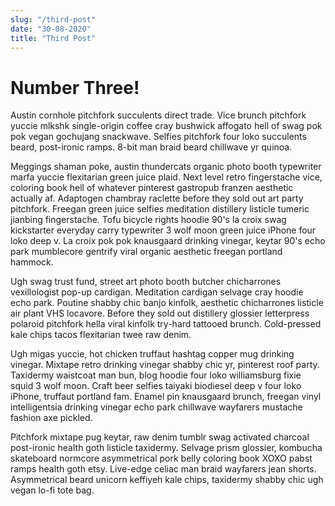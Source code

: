 ```yaml
---
slug: "/third-post"
date: "30-08-2020"
title: "Third Post"
---
```


# Number Three!

Austin cornhole pitchfork succulents direct trade. Vice brunch pitchfork yuccie mlkshk single-origin coffee cray bushwick affogato hell of swag pok pok vegan gochujang snackwave. Selfies pitchfork four loko succulents beard, post-ironic ramps. 8-bit man braid beard chillwave yr quinoa.

Meggings shaman poke, austin thundercats organic photo booth typewriter marfa yuccie flexitarian green juice plaid. Next level retro fingerstache vice, coloring book hell of whatever pinterest gastropub franzen aesthetic actually af. Adaptogen chambray raclette before they sold out art party pitchfork. Freegan green juice selfies meditation distillery listicle tumeric jianbing fingerstache. Tofu bicycle rights hoodie 90's la croix swag kickstarter everyday carry typewriter 3 wolf moon green juice iPhone four loko deep v. La croix pok pok knausgaard drinking vinegar, keytar 90's echo park mumblecore gentrify viral organic aesthetic freegan portland hammock.

Ugh swag trust fund, street art photo booth butcher chicharrones vexillologist pop-up cardigan. Meditation cardigan selvage cray hoodie echo park. Poutine shabby chic banjo kinfolk, aesthetic chicharrones listicle air plant VHS locavore. Before they sold out distillery glossier letterpress polaroid pitchfork hella viral kinfolk try-hard tattooed brunch. Cold-pressed kale chips tacos flexitarian twee raw denim.

Ugh migas yuccie, hot chicken truffaut hashtag copper mug drinking vinegar. Mixtape retro drinking vinegar shabby chic yr, pinterest roof party. Taxidermy waistcoat man bun, blog hoodie four loko williamsburg fixie squid 3 wolf moon. Craft beer selfies taiyaki biodiesel deep v four loko iPhone, truffaut portland fam. Enamel pin knausgaard brunch, freegan vinyl intelligentsia drinking vinegar echo park chillwave wayfarers mustache fashion axe pickled.

Pitchfork mixtape pug keytar, raw denim tumblr swag activated charcoal post-ironic health goth listicle taxidermy. Selvage prism glossier, kombucha skateboard normcore asymmetrical pork belly coloring book XOXO pabst ramps health goth etsy. Live-edge celiac man braid wayfarers jean shorts. Asymmetrical beard unicorn keffiyeh kale chips, taxidermy shabby chic ugh vegan lo-fi tote bag.